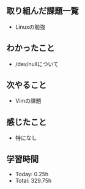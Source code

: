 ## 取り組んだ課題一覧
- Linuxの勉強
## わかったこと
- /dev/nullについて
## 次やること
- Vimの課題
## 感じたこと
- 特になし
## 学習時間
- Today: 0.25h
- Total: 329.75h
